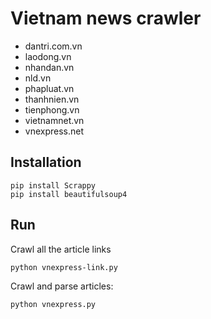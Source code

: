 # Vietnam news crawler

+ dantri.com.vn
+ laodong.vn
+ nhandan.vn
+ nld.vn
+ phapluat.vn
+ thanhnien.vn
+ tienphong.vn
+ vietnamnet.vn
+ vnexpress.net


## Installation

```
pip install Scrappy
pip install beautifulsoup4
```


## Run

Crawl all the article links

```
python vnexpress-link.py
```


Crawl and parse articles:

```
python vnexpress.py
```